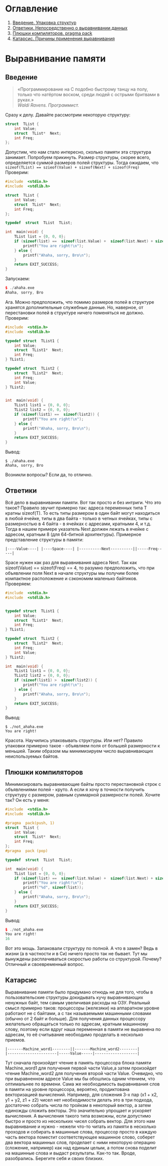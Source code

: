 # Оглавление
1. [Введение. Упаковка структур](#intro)
2. [Ответики. Непосредственно о выравнивании данных](#answers)
3. [Плюшки компиляторов. pragma pack](#pragma_sugar)
4. [Катарсис. Причины применения выравнивания](#catharsis)

# Выравнивание памяти

## Введение <a name="intro"></a>
>«Программирование на C подобно быстрому танцу на полу, только что натёртом воском, среди людей с острыми бритвами в руках.»  
_Waldi Ravens. Программист._

Сразу к делу.
Давайте рассмотрим некоторую структуру:
```c++
struct  TList {
    int Value;
    struct  TList*  Next;
    int Freq;
};
```
Допустим, что нам стало интересно, сколько памяти эта структура занимает. Попробуем прикинуть. Размер структуры, скорее всего, определяется суммой размеров полей структуры. Тогда ожидаем, что ``` sizeof(TList) == szieof(Value) + sizeof(Next) + sizeof(Freq)```
Проверим:
```c++
#include  <stdio.h>
#include  <stdlib.h>

struct  TList {
    int Value;
    struct  TList*  Next;
    int Freq;
};

typedef  struct  TList  TList;

int  main(void) {
    TList list = {0, 0, 0};
    if (sizeof(list) ==  sizeof(list.Value) +  sizeof(list.Next) + sizeof(list.Freq)) {
        printf("You are right!\n");
    } else {
        printf("Ahaha, sorry, Bro\n");
    }
    return EXIT_SUCCESS;
}
```
Запускаем:
```c++
$ ./ahaha.exe
Ahaha, sorry, Bro
```
Ага. Можно предположить, что помимо размеров полей в структуре хранятся дополнительные служебные данные. Но, наверное, от перестановки полей в структуре ничего поменяться не должно. Проверим:
```c++
#include  <stdio.h>
#include  <stdlib.h>

typedef struct  TList1 {
    int Value;
    struct  TList1*  Next;
    int Freq;
} TList1;

typedef struct  TList2 {
    struct  TList2*  Next;
    int Freq;
    int Value;
} TList2;


int  main(void) {
    TList1 list1 = {0, 0, 0};
    TList2 list2 = {0, 0, 0};
    if (sizeof(list1) ==  sizeof(list2)) {
        printf("You are right!\n");
    } else {
        printf("Ahaha, sorry, Bro\n");
    }
    return EXIT_SUCCESS;
}
```
Вывод:
```
$ ./ahaha.exe
Ahaha, sorry, Bro
```
Возникли вопросы? Если да, то отлично.

## Ответики <a name="answers"></a>
Всё дело в выравнивании памяти. Вот так просто и без интриги. Что это такое? Правило звучит примерно так: адреса переменных типа T кратны sizeof(T). То есть типы размером в один байт могут находиться в любой ячейке, типы в два байта - только в четных ячейках, типы с размерностью в 4 байта - в ячейках с адресами, кратными 4, и т.д. Тогда в нашем примере указатель Next должен лежать в ячейке с адресом, кратным 8 (для 64-битной архитектуры). Примерное представление структуры в памяти:
```
|----Value----| |----Space----| |----------Next----------||-----Freq-----|
```
Space нужен как раз для выравнивания адреса Next. Так как sizeof(Value) == sizeof(Freq) == 4, то разумно предположить, что при объявлении поля Next в начале структуры  мы получим более компактное расположение и сэкономим маленько байтиков. 
Проверяем:
```c++
#include  <stdio.h>
#include  <stdlib.h>


typedef struct  TList1 {
    int Value;
    struct  TList1*  Next;
    int Freq;
} TList1;

typedef struct  TList2 {
    struct  TList2*  Next;
    int Freq;
    int Value;
} TList2;

int  main(void) {
    TList1 list1 = {0, 0, 0};
    TList2 list2 = {0, 0, 0};
    if (sizeof(list1) >  sizeof(list2)) {
        printf("You are right!\n");
    } else {
        printf("Ahaha, sorry, Bro\n");
    }
    return EXIT_SUCCESS;
}
```
Вывод:
```
$ ./not_ahaha.exe
You are right!
```
Красота. Научились упаковывать структуры. Или нет? Правило упаковки примерно такое - объявляем поля от большей размерности к меньшей. Таким образом мы минимизируем число выравнивающих неиспользуемых байтов.
 ## Плюшки компиляторов <a name="pragma_sugar"></a>
Минимизировать выравнивающие байты просто перестановкой строк с объявлениями полей - круто. А если я хочу в точности получить структуру с размером, равным суммарной размерности полей. Хочите так? Он есть у меня:
```c++
#include  <stdio.h>
#include  <stdlib.h>

#pragma  pack(push, 1)
struct  TList {
    int Value;
    struct  TList*  Next;
    int Freq;
};
#pragma  pack (pop)

typedef  struct  TList  TList;

int  main(void) {
    TList list = {0, 0, 0};
    if (sizeof(list) ==  sizeof(list.Value) +  sizeof(list.Next) + sizeof(list.Freq)) {
        printf("You are right!\n");
        printf("%d", sizeof(list));
    } else {
        printf("Ahaha, sorry, Bro\n");
    }
    return EXIT_SUCCESS;
}
``` 
Вывод:
```c++
$ ./not_ahaha.exe
You are right!
16
``` 
Вот это мощь. Запаковали структуру по полной. А что в замен? Ведь в жизни (а в частности и в Си) ничего просто так не бывает. Тут мы вынуждены расплачиваться скоростью работы со структурой. Почему? Отличный и своевременный вопрос.
## Катарсис <a name="catharsis"></a>
Выравнивание памяти было придумано отнюдь не для того, чтобы в пользовательские структуры докидывать кучу выравнивающих ненужных байт, тем самым увеличивая расходы на ОЗУ. Реальный смысл примерно таков:
процессоры (железяки) на аппаратном уровне работают не с байтами, а с так называемыми машинными словами (обычно от 2 байт и больше). Для получения   данных процессору желательно обращаться только по адресам, кратным машинному слову, поэтому если вдруг наша переменная в памяти не выравнена по адресам, то её считывание необходимо проделать в несколько приемов. 
```
|-------Machine_word1--------||-------Machine_word2--------|
|----------------------|-----Value-----|-------------------|
```
Тут сначала произойдет чтение в память процессора блока памяти Machine_word1 для получения первой части Value,а затем произойдет чтение Machine_word2 для получения второй части Value. Очевидно, что при выравненном адресе Value мы бы обошлись одним чтением, что оптимальнее по времени. 
Сама же необходимость выравнивания слов в памяти на уровне процессора, вероятно, продиктована векторизацией вычислений. Например, для сложения 3-х пар (x1 + x2, y1 + y2, z1 + z2)  чисел нет необходимости делать это в три подхода, достаточно собрать числа по тройкам в некоторый вектор, а затем единожды сложить векторы. Это значительно упрощает и ускоряет вычисления. А вычисления такого типа возможны, если допустимо быстро и просто из нескольких чисел собрать вектор. Для этого нам выравнивание и нужно - нежели что-то читать из памяти в несколько проходов и собирать в машинные слова, процессор просто в каждую часть вектора поместит соответствующее машинное слово, соберет два вектора машинных слов, проделает с ними некоторую операцию (сложение, например) как над единым целым, а потом снова поделит на машинные слова и выдаст результаты. Как-то так. Вроде, разобрались. Берегите себя и своих близких.
